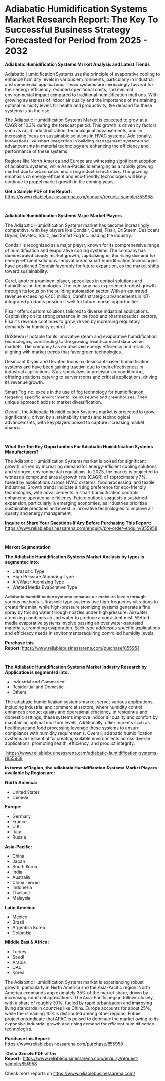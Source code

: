 <p><h1>Adiabatic Humidification Systems Market Research Report: The Key To Successful Business Strategy Forecasted for Period from 2025 - 2032</h1></p><p><strong>Adiabatic Humidification Systems Market Analysis and Latest Trends</strong></p>
<p><p>Adiabatic Humidification Systems use the principle of evaporative cooling to enhance humidity levels in various environments, particularly in industrial and commercial applications. These systems are increasingly favored for their energy efficiency, reduced operational costs, and minimal environmental impact compared to traditional humidification methods. With growing awareness of indoor air quality and the importance of maintaining optimal humidity levels for health and productivity, the demand for these systems is on the rise.</p><p>The Adiabatic Humidification Systems Market is expected to grow at a CAGR of 10.3% during the forecast period. This growth is driven by factors such as rapid industrialization, technological advancements, and an increasing focus on sustainable solutions in HVAC systems. Additionally, innovations like smart integration in building management systems and advancements in material technology are enhancing the efficiency and performance of these systems.</p><p>Regions like North America and Europe are witnessing significant adoption of adiabatic systems, while Asia-Pacific is emerging as a rapidly growing market due to urbanization and rising industrial activities. The growing emphasis on energy-efficient and eco-friendly technologies will likely continue to propel market growth in the coming years.</p></p>
<p><strong>Get a Sample PDF of the Report:&nbsp;</strong> <a href="https://www.reliablebusinessarena.com/enquiry/request-sample/855958?utm_campaign=3268&utm_medium=2&utm_source=Github&utm_content=ia&utm_term=10042025&utm_id=adiabatic-humidification-systems">https://www.reliablebusinessarena.com/enquiry/request-sample/855958</a></p>
<p>&nbsp;</p>
<p><strong>Adiabatic Humidification Systems Major Market Players</strong></p>
<p><p>The Adiabatic Humidification Systems market has become increasingly competitive, with key players like Condair, Carel, Fisair, DriSteem, Desiccant Dryair, Devatec, Stulz, and Smart Fog Inc. leading the industry.</p><p>Condair is recognized as a major player, known for its comprehensive range of humidification and evaporative cooling systems. The company has demonstrated steady market growth, capitalizing on the rising demand for energy-efficient solutions. Innovations in smart humidification technologies have positioned Condair favorably for future expansion, as the market shifts toward sustainability.</p><p>Carel, another prominent player, specializes in control solutions and humidification technologies. The company has experienced robust growth through its focus on the building automation sector. With an estimated revenue exceeding €405 million, Carel's strategic advancements in IoT-integrated products position it well for future market opportunities.</p><p>Fisair offers custom solutions tailored to diverse industrial applications. Capitalizing on its strong presence in the food and pharmaceutical sectors, Fisair's revenue continues to grow, driven by increasing regulatory demands for humidity control.</p><p>DriSteem is notable for its innovative steam and evaporative humidification technologies, contributing to the growing healthcare and data center markets. The company has emphasized energy efficiency and reliability, aligning with market trends that favor green technologies.</p><p>Desiccant Dryair and Devatec focus on desiccant-based humidification systems and have been gaining traction due to their effectiveness in industrial applications. Stulz specializes in precision air conditioning, offering solutions catering to server rooms and critical applications, driving its revenue growth.</p><p>Smart Fog Inc. excels in the use of fog technology for humidification, targeting specific environments like museums and greenhouses. Their unique approach adds to market diversification.</p><p>Overall, the Adiabatic Humidification Systems market is projected to grow significantly, driven by sustainability trends and technological advancements, with key players poised to capture increasing market shares.</p></p>
<p>&nbsp;</p>
<p><strong>What Are The Key Opportunities For Adiabatic Humidification Systems Manufacturers?</strong></p>
<p><p>The Adiabatic Humidification Systems market is poised for significant growth, driven by increasing demand for energy-efficient cooling solutions and stringent environmental regulations. In 2023, the market is projected to witness a compound annual growth rate (CAGR) of approximately 7%, fueled by applications across HVAC systems, food processing, and textile industries. Growth trends indicate a rising preference for eco-friendly technologies, with advancements in smart humidification controls enhancing operational efficiency. Future outlook suggests a sustained expansion, particularly in emerging economies, as industries prioritize sustainable practices and invest in innovative technologies to improve air quality and energy management.</p></p>
<p><strong>Inquire or Share Your Questions If Any Before Purchasing This Report:</strong> <a href="https://www.reliablebusinessarena.com/enquiry/pre-order-enquiry/855958?utm_campaign=3268&utm_medium=2&utm_source=Github&utm_content=ia&utm_term=10042025&utm_id=adiabatic-humidification-systems">https://www.reliablebusinessarena.com/enquiry/pre-order-enquiry/855958</a></p>
<p>&nbsp;</p>
<p><strong>Market Segmentation</strong></p>
<p><strong>The Adiabatic Humidification Systems Market Analysis by types is segmented into:</strong></p>
<p><ul><li>Ultrasonic Type</li><li>High Pressure Atomizing Type</li><li>Air/Water Atomizing Type</li><li>Wetted Media Evaporative Type</li></ul></p>
<p><p>Adiabatic humidification systems enhance air moisture levels through various methods. Ultrasonic type systems use high-frequency vibrations to create fine mist, while high-pressure atomizing systems generate a fine spray by forcing water through nozzles under high pressure. Air/water atomizing combines air and water to produce a consistent mist. Wetted media evaporative systems involve passing air over water-saturated materials, promoting evaporation. Each type addresses specific applications and efficiency needs in environments requiring controlled humidity levels.</p></p>
<p><strong>Purchase this Report:&nbsp;</strong><a href="https://www.reliablebusinessarena.com/purchase/855958?utm_campaign=3268&utm_medium=2&utm_source=Github&utm_content=ia&utm_term=10042025&utm_id=adiabatic-humidification-systems">https://www.reliablebusinessarena.com/purchase/855958</a></p>
<p>&nbsp;</p>
<p><strong>The Adiabatic Humidification Systems Market Industry Research by Application is segmented into:</strong></p>
<p><ul><li>Industrial and Commerical</li><li>Residential and Domestic</li><li>Others</li></ul></p>
<p><p>The adiabatic humidification systems market serves various applications, including industrial and commercial sectors, where humidity control enhances product quality and operational efficiency. In residential and domestic settings, these systems improve indoor air quality and comfort by maintaining optimal moisture levels. Additionally, other markets such as healthcare and food processing leverage these systems to ensure compliance with humidity requirements. Overall, adiabatic humidification systems are essential for creating suitable environments across diverse applications, promoting health, efficiency, and product integrity.</p></p>
<p><a href="https://www.reliablebusinessarena.com/adiabatic-humidification-systems-r855958?utm_campaign=3268&utm_medium=2&utm_source=Github&utm_content=ia&utm_term=10042025&utm_id=adiabatic-humidification-systems">&nbsp;https://www.reliablebusinessarena.com/adiabatic-humidification-systems-r855958</a></p>
<p><strong>In terms of Region, the Adiabatic Humidification Systems Market Players available by Region are:</strong></p>
<p>
    <p> <strong> North America: </strong>
        <ul>
            <li>United States</li>
            <li>Canada</li>
        </ul>
        </p> 
    <p> <strong> Europe: </strong>
        <ul>
            <li>Germany</li>
            <li>France</li>
            <li>U.K.</li>
            <li>Italy</li>
            <li>Russia</li>
        </ul>
        </p> 
    <p> <strong> Asia-Pacific: </strong>
        <ul>
            <li>China</li>
            <li>Japan</li>
            <li>South Korea</li>
            <li>India</li>
            <li>Australia</li>
            <li>China Taiwan</li>
            <li>Indonesia</li>
            <li>Thailand</li>
            <li>Malaysia</li>
        </ul>
        </p> 
    <p> <strong> Latin America: </strong>
        <ul>
            <li>Mexico</li>
            <li>Brazil</li>
            <li>Argentina Korea</li>
            <li>Colombia</li>
        </ul>
        </p> 
    <p> <strong> Middle East & Africa: </strong>
        <ul>
            <li>Turkey</li>
            <li>Saudi</li>
            <li>Arabia</li>
            <li>UAE</li>
            <li>Korea</li>
        </ul>
    </p>
    </p>
<p><p>The Adiabatic Humidification Systems market is experiencing robust growth, particularly in North America and the Asia-Pacific region. North America commands approximately 35% of the market share, driven by increasing industrial applications. The Asia-Pacific region follows closely, with a share of roughly 30%, fueled by rapid urbanization and improving living standards in countries like China. Europe accounts for about 25%, while the remaining 10% is distributed among other regions. Future projections indicate that APAC is poised to dominate the market owing to its expansive industrial growth and rising demand for efficient humidification technologies.</p></p>
<p><strong>Purchase this Report: </strong><a href="https://www.reliablebusinessarena.com/purchase/855958?utm_campaign=3268&utm_medium=2&utm_source=Github&utm_content=ia&utm_term=10042025&utm_id=adiabatic-humidification-systems">https://www.reliablebusinessarena.com/purchase/855958</a></p>
<p>&nbsp;<strong>Get a Sample PDF of the Report:&nbsp;&nbsp;</strong><a href="https://www.reliablebusinessarena.com/enquiry/request-sample/855958?utm_campaign=3268&utm_medium=2&utm_source=Github&utm_content=ia&utm_term=10042025&utm_id=adiabatic-humidification-systems">https://www.reliablebusinessarena.com/enquiry/request-sample/855958</a></p>
<p><strong></strong></p>
<p>Check more reports on <a href="https://www.reliablebusinessarena.com/?utm_campaign=3268&utm_medium=2&utm_source=Github&utm_content=ia&utm_term=10042025&utm_id=adiabatic-humidification-systems">https://www.reliablebusinessarena.com/</a></p>